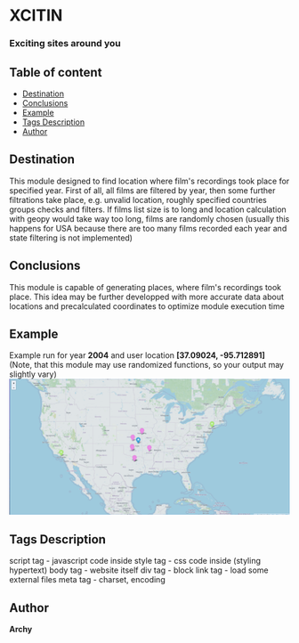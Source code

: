 # XCITIN
### Exciting sites around you

## Table of content

* [Destination](#destination)
* [Conclusions](#conclusions)
* [Example](#example)
* [Tags Description](#tags_description)
* [Author](#author)

## Destination
This module designed to find location where film's recordings took place for specified year. First of all, all films are filtered by year, then some further filtrations take place, e.g. unvalid location, roughly specified countries groups checks and filters. If films list size is to long and location calculation with geopy would take way too long, films are randomly chosen (usually this happens for USA because there are too many films recorded each year and state filtering is not implemented)

## Conclusions
This module is capable of generating places, where film's recordings took place. This idea may be further developped with more accurate data about locations and precalculated coordinates to optimize module execution time

## Example
Example run for year **2004** and user location **[37.09024, -95.712891]** (Note, that this module may use randomized functions, so your output may slightly vary)
![Example](https://raw.githubusercontent.com/archy-co/xcitin/main/example1.png)

## Tags Description
script tag - javascript code inside
style tag - css code inside (styling hypertext)
body tag - website itself
div tag - block
link tag - load some external files
meta tag - charset, encoding

## Author
**Archy**

